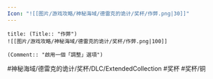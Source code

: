 ```yaml
---
Icon: "![[图片/游戏攻略/神秘海域/德雷克的诡计/奖杯/作弊.png|30]]"
---
```

```ad-common-bronze-trophy
title: (Title:: "作弊")
![[图片/游戏攻略/神秘海域/德雷克的诡计/奖杯/作弊.png|100]]

(Comment:: "啟用一個「調整」選項")
```

#神秘海域/德雷克的诡计/奖杯/DLC/ExtendedCollection #奖杯 #奖杯/铜
